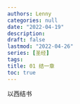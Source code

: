 ```yaml
---
authors: Lenny
categories: null
date: "2022-04-19"
description: 
draft: false
lastmod: "2022-04-26"
series: [圣经]
tags: 
title: 01 结一章
toc: true
---
```

以西结书
<!--more-->

